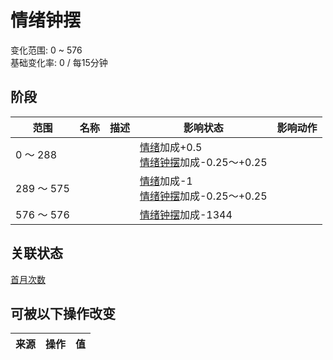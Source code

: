 # 情绪钟摆  
变化范围: 0 ~ 576  
基础变化率: 0 / 每15分钟  
## 阶段  
范围  |  名称  |  描述  |  影响状态  |  影响动作  
----  |  ----  |  ----  |  ----  |  ----  
0 ～ 288  |    |    |  [情绪](Morale.md)加成+0.5<br>[情绪钟摆](MoodOscillator.md)加成-0.25～+0.25  |    
289 ～ 575  |    |    |  [情绪](Morale.md)加成-1<br>[情绪钟摆](MoodOscillator.md)加成-0.25～+0.25  |    
576 ～ 576  |    |    |  [情绪钟摆](MoodOscillator.md)加成-1344  |    
## 关联状态  
[首月次数](FirstMonthCounter.md)  
## 可被以下操作改变  
来源  |  操作  |  值  
----  |  ----  |  ----  

